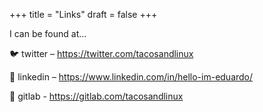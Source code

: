 +++
title = "Links"
draft = false
+++

I can be found at...

🐦 twitter – <https://twitter.com/tacosandlinux>

🤝 linkedin – <https://www.linkedin.com/in/hello-im-eduardo/>

📖 gitlab - <https://gitlab.com/tacosandlinux>
